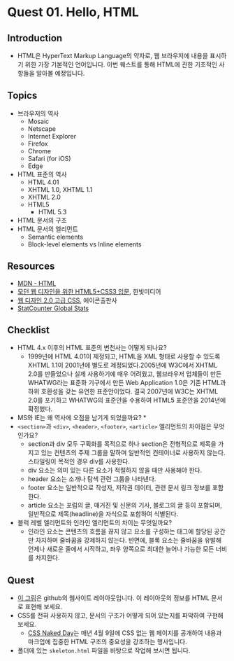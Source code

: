 # Quest 01. Hello, HTML


## Introduction
* HTML은 HyperText Markup Language의 약자로, 웹 브라우저에 내용을 표시하기 위한 가장 기본적인 언어입니다. 이번 퀘스트를 통해 HTML에 관한 기초적인 사항들을 알아볼 예정입니다.

## Topics
* 브라우저의 역사
  * Mosaic
  * Netscape
  * Internet Explorer
  * Firefox
  * Chrome
  * Safari (for iOS)
  * Edge
* HTML 표준의 역사
  * HTML 4.01
  * XHTML 1.0, XHTML 1.1
  * XHTML 2.0
  * HTML5
    * HTML 5.3
* HTML 문서의 구조
* HTML 문서의 엘리먼트
  * Semantic elements
  * Block-level elements vs Inline elements

## Resources
* [MDN - HTML](https://developer.mozilla.org/ko/docs/Web/HTML)
* [모던 웹 디자인을 위한 HTML5+CSS3 입문](http://www.yes24.com/24/Goods/15683538?Acode=101), 한빛미디어
* [웹 디자인 2.0 고급 CSS](http://www.yes24.com/24/Goods/2808075?Acode=101), 에이콘출판사
* [StatCounter Global Stats](http://gs.statcounter.com/)

## Checklist
* HTML 4.x 이후의 HTML 표준의 변천사는 어떻게 되나요?
  * 1999년에 HTML 4.01이 제정되고, HTML을 XML 형태로 사용할 수 있도록 XHTML 1.1이 2001년에 별도로 제정되었다.2005년에 W3C에서 XHTML 2.0를 만들었으나 실제 사용하기에 매우 어려웠고, 웹브라우저 업체들이 만든 WHATWG라는 표준화 기구에서 만든 Web Application 1.0은 기존 HTML과 하위 호환성을 갖는 유연한 표준안이었다. 결국 2007년에 W3C는 XHTML 2.0를 포기하고 WHATWG의 표준안을 수용하여 HTML5 표준안을 2014년에 확정했다.
* MS와 IE는 왜 역사에 오점을 남기게 되었을까요?
  *
* `<section>`과 `<div>`, `<header>`, `<footer>`, `<article>` 엘리먼트의 차이점은 무엇인가요?
  * section과 div 모두 구획화를 목적으로 하나 section은 전형적으로 제목을 가지고 있는 컨텐츠의 주제 그룹을 말하며 일반적인 컨테이너로 사용하지 않는다. 스타일링이 목적인 경우 div를 사용한다.
  * div 요소는 의미 있는 다른 요소가 적절하지 않을 때만 사용해야 한다.
  * header 요소는 소개나 탐색 관련 그룹을 나타낸다.
  * footer 요소는 일반적으로 작성자, 저작권 데이터, 관련 문서 링크 정보를 포함한다.
  * article 요소는 포럼의 글, 매거진 및 신문의 기사, 블로그의 글 등이 포함되며, 일반적으로 제목(headline)을 자식으로 포함하여 식별된다.
* 블럭 레벨 엘리먼트와 인라인 엘리먼트의 차이는 무엇일까요?
  * 인라인 요소는 콘텐츠의 흐름을 끊지 않고 요소를 구성하는 태그에 할당된 공간만 차지하며 줄바꿈을 강제하지 않는다. 반면에, 블록 요소는 줄바꿈을 유발해 언제나 새로운 줄에서 시작하고, 좌우 양쪽으로 최대한 늘어나 가능한 모든 너비를 차지한다.

## Quest
* [이 그림](github.png)은 github의 웹사이트 레이아웃입니다. 이 레이아웃의 정보를 HTML 문서로 표현해 보세요.
* CSS를 전혀 사용하지 않고, 문서의 구조가 어떻게 되어 있는지를 파악하여 구현해 보세요.
  * [CSS Naked Day](http://meiert.com/en/blog/20150319/css-naked-day/)는 매년 4월 9일에 CSS 없는 웹 페이지를 공개하여 내용과 마크업에 집중한 HTML 구조의 중요성을 강조하는 행사입니다.
* 폴더에 있는 `skeleton.html` 파일을 바탕으로 작업해 보시면 됩니다.
